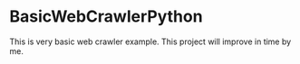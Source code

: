 # BasicWebCrawlerPython

This is very basic web crawler example. This project will improve in time by me.

